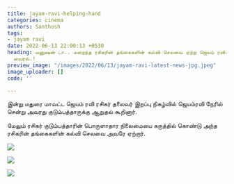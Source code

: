 ```yaml
---
title: jayam-ravi-helping-hand
categories: cinema
authors: Santhosh
tags:
- jayam ravi
date: 2022-06-13 22:00:13 +0530
heading: மனுஷன் டா.. மறைந்த ரசிகரின் தங்கைகளின் கல்வி செலவை ஏற்ற ஜெயம் ரவி.. போட்டோஸ்
  வைரல்.!
preview_image: "/images/2022/06/13/jayam-ravi-latest-news-jpg.jpeg"
image_uploader: []
code: ''

---
```


இன்று மதுரை மாவட்ட ஜெயம் ரவி ரசிகர் தலைவர் இறப்பு நிகழ்வில் ஜெயம்ரவி நேரில் சென்று அவரது குடும்பத்தாருக்கு ஆறுதல் கூறினார்.

மேலும் ரசிகர் குடும்பத்தாரின் பொருளாதார நிலைமையை கருத்தில் கொண்டு அந்த ரசிகரின் தங்கைகளின் கல்வி செலவை அவரே ஏற்றார்.

![](/images/2022/06/13/jayam-ravi-1-jpg.jpeg)

![](/images/2022/06/13/jayam-ravi-3-jpg.jpeg)

![](/images/2022/06/13/jayam-ravi-2-jpg.jpeg)
